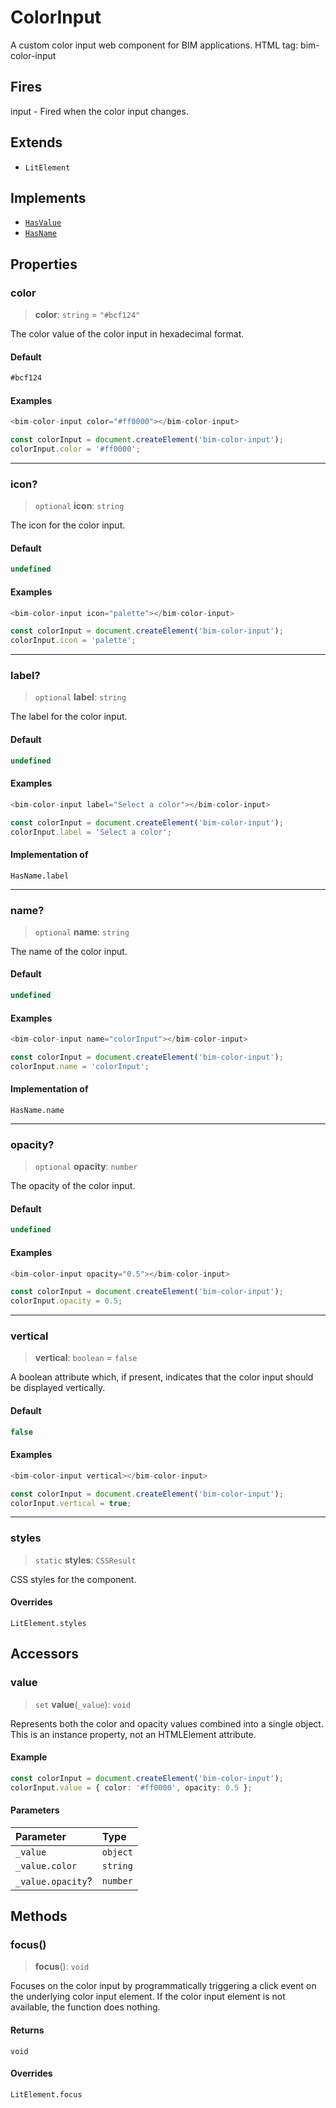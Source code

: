 # ColorInput

A custom color input web component for BIM applications. HTML tag: bim-color-input

## Fires

input - Fired when the color input changes.

## Extends

- `LitElement`

## Implements

- [`HasValue`](../interfaces/HasValue.md)
- [`HasName`](../interfaces/HasName.md)

## Properties

### color

> **color**: `string` = `"#bcf124"`

The color value of the color input in hexadecimal format.

#### Default

```ts
#bcf124
```

#### Examples

```ts
<bim-color-input color="#ff0000"></bim-color-input>
```

```ts
const colorInput = document.createElement('bim-color-input');
colorInput.color = '#ff0000';
```

***

### icon?

> `optional` **icon**: `string`

The icon for the color input.

#### Default

```ts
undefined
```

#### Examples

```ts
<bim-color-input icon="palette"></bim-color-input>
```

```ts
const colorInput = document.createElement('bim-color-input');
colorInput.icon = 'palette';
```

***

### label?

> `optional` **label**: `string`

The label for the color input.

#### Default

```ts
undefined
```

#### Examples

```ts
<bim-color-input label="Select a color"></bim-color-input>
```

```ts
const colorInput = document.createElement('bim-color-input');
colorInput.label = 'Select a color';
```

#### Implementation of

`HasName.label`

***

### name?

> `optional` **name**: `string`

The name of the color input.

#### Default

```ts
undefined
```

#### Examples

```ts
<bim-color-input name="colorInput"></bim-color-input>
```

```ts
const colorInput = document.createElement('bim-color-input');
colorInput.name = 'colorInput';
```

#### Implementation of

`HasName.name`

***

### opacity?

> `optional` **opacity**: `number`

The opacity of the color input.

#### Default

```ts
undefined
```

#### Examples

```ts
<bim-color-input opacity="0.5"></bim-color-input>
```

```ts
const colorInput = document.createElement('bim-color-input');
colorInput.opacity = 0.5;
```

***

### vertical

> **vertical**: `boolean` = `false`

A boolean attribute which, if present, indicates that the color input should be displayed vertically.

#### Default

```ts
false
```

#### Examples

```ts
<bim-color-input vertical></bim-color-input>
```

```ts
const colorInput = document.createElement('bim-color-input');
colorInput.vertical = true;
```

***

### styles

> `static` **styles**: `CSSResult`

CSS styles for the component.

#### Overrides

`LitElement.styles`

## Accessors

### value

> `set` **value**(`_value`): `void`

Represents both the color and opacity values combined into a single object. This is an instance property, not an HTMLElement attribute.

#### Example

```ts
const colorInput = document.createElement('bim-color-input');
colorInput.value = { color: '#ff0000', opacity: 0.5 };
```

#### Parameters

| Parameter | Type |
| :------ | :------ |
| `_value` | `object` |
| `_value.color` | `string` |
| `_value.opacity`? | `number` |

## Methods

### focus()

> **focus**(): `void`

Focuses on the color input by programmatically triggering a click event on the underlying color input element.
If the color input element is not available, the function does nothing.

#### Returns

`void`

#### Overrides

`LitElement.focus`
